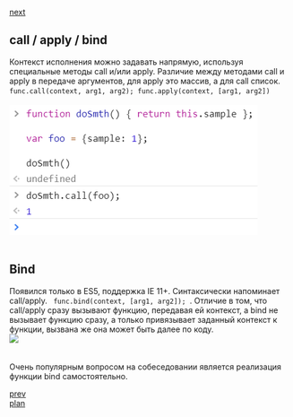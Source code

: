 <a href="05.md">next</a>

<h2>call / apply / bind</h2>

<div>
Контекст исполнения можно задавать напрямую, используя специальные методы call и/или apply.
Различие между методами call и apply в передаче аргументов, для apply это массив, а для call список.
<code> func.call(context, arg1, arg2); func.apply(context, [arg1, arg2]) </code>
</div>

<br/>

<div>
<img src="./media/04-1.png">
</div>
<br/>


<h2>Bind</h2>
<div>
Появился только в ES5, поддержка IE 11+. Синтаксически напоминает call/apply.
<code> func.bind(context, [arg1, arg2]); </code>. Отличие в том, что call/apply сразу вызывают функцию,
передавая ей контекст, а bind не вызывает функцию сразу,
а только привязывает заданный контекст к функции, вызвана же она может быть далее по коду.

<br/>

<div>
<img src=".media/04-2.png">
</div>

<br/>

Очень популярным вопросом на собеседовании является реализация функции bind самостоятельно.
</div>

<a href="03.md">prev</a>
<br/>
<a href="00.md">plan</a>
